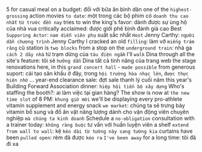 5
for casual meal on a budget: đối với bữa ăn bình dân
one of the `highest-grossing` action movies `to date`: một trong các bộ phim có `doanh thu cao nhất` `từ trước đến nay`
tries to win the king's favor: dành được sự ủng hộ của nhà vua
critically acclaimed: được giới phê bình đánh giá cao
Best `Supporing Actor`: `nam diễn viên phụ` suất sắc nhất
`Host` Jenny Carthy: `người dẫn chương trình` Jenny Carthy
I cracked an old `filling`: làm vỡ `miếng trám răng` cũ
station is `two blocks` from a stop on the `underground train`: nhà ga `cách 2 dãy nhà` từ trạm dừng của `tàu điện ngầm`
I'll `walk` Dina through all the site's feature: tôi sẽ `hưỡng dẫn` Dina tất cả tính năng của trang web
the stage renovations here, in this `grand concert hall` - `made possible` from generous suport: cải tạo sân khấu ở đây, trong `hội trường hòa nhạc lớn`, `được thực hiện nhờ` ...
year-end clearance sale: đợt sale thanh lý cuối năm
this year's Building Forward Association dinner: `hiệp hội tiến bộ xây dựng`
Who's staffing the booth?: ai làm việc tại gian hàng?
The show is now at `the new time slot` of 8 PM: `khung giờ mới` 
we'll be displaying every pro-athlete vitamin supplement and energy snack `we market`: chúng ta sẽ trưng bày vitamin bổ sung và đồ ăn vặt năng lượng dành cho vận động viên chuyên nghiệp `mà chúng ta kinh doanh`
Schedule a `no-obligation` consultation with a trainer today: `không ràng buộc` tư vấn với huấn luyện viên
a shelf `extend from wall to wall`: kệ `kéo dài từ tường này sang tường kia`
curtains have been `pulled open`: rèm đã được `kéo ra`
`I've been away` for a long time: tôi đã đi xa

